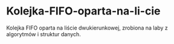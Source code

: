 # Kolejka-FIFO-oparta-na-li-cie
Kolejka FIFO oparta na liście dwukierunkowej, zrobiona na laby z algorytmów i struktur danych.

